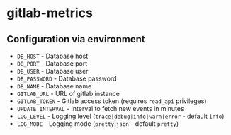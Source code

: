 # gitlab-metrics

## Configuration via environment

- `DB_HOST` - Database host
- `DB_PORT` - Database port
- `DB_USER` - Database user
- `DB_PASSWORD` - Database password
- `DB_NAME` - Database name
- `GITLAB_URL` - URL of gitlab instance
- `GITLAB_TOKEN` - Gitlab access token (requires `read_api` privileges)
- `UPDATE_INTERVAL` - Interval to fetch new events in minutes
- `LOG_LEVEL` - Logging level (`trace|debug|info|warn|error` - default `info`)
- `LOG_MODE` - Logging mode (`pretty`|`json` - default `pretty`)
